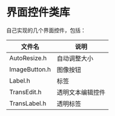 # 界面控件类库

自己实现的几个界面控件，包括：

文件名|说明
----|----
AutoResize.h|自动调整大小
ImageButton.h|图像按钮
Label.h|标签
TransEdit.h|透明文本编辑控件
TransLabel.h|透明标签
